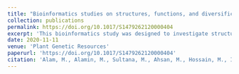 ```yaml
---
title: "Bioinformatics studies on structures, functions, and diversifications of rolling leaf-related genes in rice (Oryza sativa L.)"
collection: publications
permalink: https://doi.org/10.1017/S1479262120000404
excerpt: 'This bioinformatics study was designed to investigate structures, functions and diversifications of the rolling leaf related genes reported till now through several studies.'
date: 2020-11-11
venue: 'Plant Genetic Resources'
paperurl: 'https://doi.org/10.1017/S1479262120000404'
citation: 'Alam, M., Alamin, M., Sultana, M., Ahsan, M., Hossain, M., Islam, S., & Mollah, M. (2020). Bioinformatics studies on structures, functions and diversifications of rolling leaf related genes in rice (Oryza sativa L.). Plant Genetic Resources: Characterization and Utilization, 18(5), 382-395. doi:10.1017/S1479262120000404'
---
```

